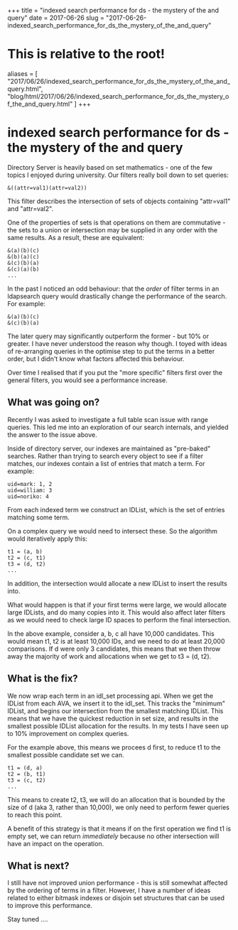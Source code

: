 +++
title = "indexed search performance for ds - the mystery of the and query"
date = 2017-06-26
slug = "2017-06-26-indexed_search_performance_for_ds_the_mystery_of_the_and_query"
# This is relative to the root!
aliases = [ "2017/06/26/indexed_search_performance_for_ds_the_mystery_of_the_and_query.html", "blog/html/2017/06/26/indexed_search_performance_for_ds_the_mystery_of_the_and_query.html" ]
+++
# indexed search performance for ds - the mystery of the and query

Directory Server is heavily based on set mathematics - one of the few
topics I enjoyed during university. Our filters really boil down to set
queries:

    &((attr=val1)(attr=val2))

This filter describes the intersection of sets of objects containing
\"attr=val1\" and \"attr=val2\".

One of the properties of sets is that operations on them are
commutative - the sets to a union or intersection may be supplied in any
order with the same results. As a result, these are equivalent:

    &(a)(b)(c)
    &(b)(a)(c)
    &(c)(b)(a)
    &(c)(a)(b)
    ...

In the past I noticed an odd behaviour: that the *order* of filter terms
in an ldapsearch query would drastically change the performance of the
search. For example:

    &(a)(b)(c)
    &(c)(b)(a)

The later query may significantly outperform the former - but 10% or
greater. I have never understood the reason why though. I toyed with
ideas of re-arranging queries in the optimise step to put the terms in a
better order, but I didn\'t know what factors affected this behaviour.

Over time I realised that if you put the \"more specific\" filters first
over the general filters, you would see a performance increase.

## What was going on?

Recently I was asked to investigate a full table scan issue with range
queries. This led me into an exploration of our search internals, and
yielded the answer to the issue above.

Inside of directory server, our indexes are maintained as \"pre-baked\"
searches. Rather than trying to search every object to see if a filter
matches, our indexes contain a list of entries that match a term. For
example:

    uid=mark: 1, 2
    uid=william: 3
    uid=noriko: 4

From each indexed term we construct an IDList, which is the set of
entries matching some term.

On a complex query we would need to intersect these. So the algorithm
would iteratively apply this:

    t1 = (a, b)
    t2 = (c, t1)
    t3 = (d, t2)
    ...

In addition, the intersection would allocate a new IDList to insert the
results into.

What would happen is that if your first terms were large, we would
allocate large IDLists, and do many copies into it. This would also
affect later filters as we would need to check large ID spaces to
perform the final intersection.

In the above example, consider a, b, c all have 10,000 candidates. This
would mean t1, t2 is at least 10,000 IDs, and we need to do at least
20,000 comparisons. If d were only 3 candidates, this means that we then
throw away the majority of work and allocations when we get to t3 = (d,
t2).

## What is the fix?

We now wrap each term in an idl_set processing api. When we get the
IDList from each AVA, we insert it to the idl_set. This tracks the
\"minimum\" IDList, and begins our intersection from the smallest
matching IDList. This means that we have the quickest reduction in set
size, and results in the smallest possible IDList allocation for the
results. In my tests I have seen up to 10% improvement on complex
queries.

For the example above, this means we procees d first, to reduce t1 to
the smallest possible candidate set we can.

    t1 = (d, a)
    t2 = (b, t1)
    t3 = (c, t2)
    ...

This means to create t2, t3, we will do an allocation that is bounded by
the size of d (aka 3, rather than 10,000), we only need to perform fewer
queries to reach this point.

A benefit of this strategy is that it means if on the first operation we
find t1 is empty set, we can return *immediately* because no other
intersection will have an impact on the operation.

## What is next?

I still have not improved union performance - this is still somewhat
affected by the ordering of terms in a filter. However, I have a number
of ideas related to either bitmask indexes or disjoin set structures
that can be used to improve this performance.

Stay tuned \....

